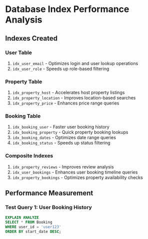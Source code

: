 # Database Index Performance Analysis

## Indexes Created

### User Table
1. `idx_user_email` - Optimizes login and user lookup operations
2. `idx_user_role` - Speeds up role-based filtering

### Property Table
1. `idx_property_host` - Accelerates host property listings
2. `idx_property_location` - Improves location-based searches
3. `idx_property_price` - Enhances price range queries

### Booking Table
1. `idx_booking_user` - Faster user booking history
2. `idx_booking_property` - Quick property booking lookups
3. `idx_booking_dates` - Optimizes date range queries
4. `idx_booking_status` - Speeds up status filtering

### Composite Indexes
1. `idx_property_reviews` - Improves review analysis
2. `idx_user_bookings` - Enhances user booking timeline queries
3. `idx_property_bookings` - Optimizes property availability checks

## Performance Measurement

### Test Query 1: User Booking History
```sql
EXPLAIN ANALYZE
SELECT * FROM Booking 
WHERE user_id = 'user123' 
ORDER BY start_date DESC;
